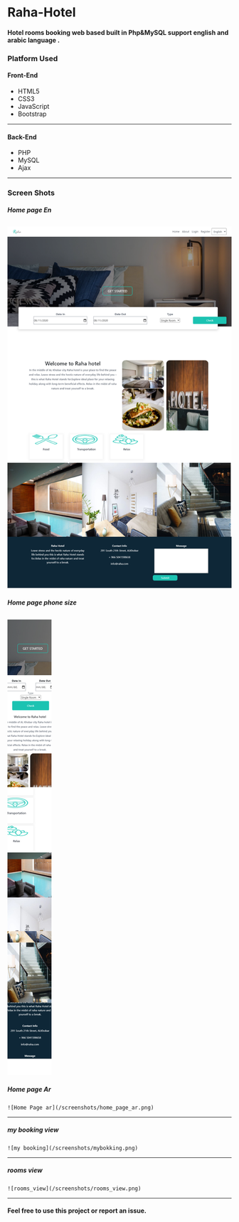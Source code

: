 # Raha-Hotel
#### Hotel rooms booking web based built in Php&amp;MySQL support english and arabic language .

### Platform Used
#### Front-End
* HTML5
* CSS3
* JavaScript
* Bootstrap
---
#### Back-End
* PHP
* MySQL
* Ajax
---
 ### Screen Shots
   ##### Home page En
   ![Home Page en](/screenshots/home_page_en.png)
  --- 
   ##### Home page phone size
   ![Home Page phone](/screenshots/home_phone_size.png)
  ---
   ##### Home page Ar
    ![Home Page ar](/screenshots/home_page_ar.png) 
   ---
   ##### my booking view
    ![my booking](/screenshots/mybokking.png)
   ---
   ##### rooms view
    ![rooms_view](/screenshots/rooms_view.png)  
  ---
  #### Feel free to use this project or report an issue.

   
